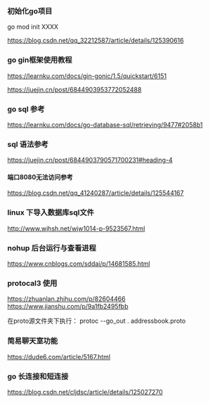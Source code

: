 ### 初始化go项目

go mod init XXXX

<https://blog.csdn.net/qq_32212587/article/details/125390616>

### go gin框架使用教程

<https://learnku.com/docs/gin-gonic/1.5/quickstart/6151>

<https://juejin.cn/post/6844903953772052488>

### go sql 参考

<https://learnku.com/docs/go-database-sql/retrieving/9477#2058b1>

### sql 语法参考

<https://juejin.cn/post/6844903790571700231#heading-4>

#### 端口8080无法访问参考

<https://blog.csdn.net/qq_41240287/article/details/125544167>

### linux 下导入数据库sql文件

<http://www.wjhsh.net/wjw1014-p-9523567.html>

### nohup 后台运行与查看进程

<https://www.cnblogs.com/sddai/p/14681585.html>

### protocal3 使用
<https://zhuanlan.zhihu.com/p/82604466>
<https://www.jianshu.com/p/9a1fb2495fbb>

在proto源文件夹下执行：
protoc --go_out . addressbook.proto


### 简易聊天室功能

<https://dude6.com/article/5167.html>


### go 长连接和短连接

<https://blog.csdn.net/cljdsc/article/details/125027270>
